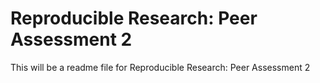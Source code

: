 Reproducible Research: Peer Assessment 2
===============
This will be a readme file for Reproducible Research: Peer Assessment 2

